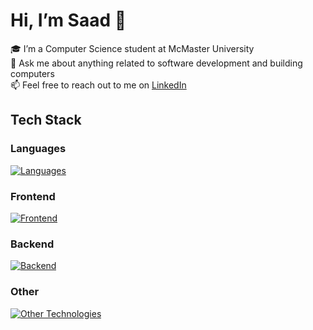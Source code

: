 # Hi, I’m Saad 👋

🎓 I’m a Computer Science student at McMaster University\
💬 Ask me about anything related to software development and building computers\
📫 Feel free to reach out to me on [LinkedIn](https://www.linkedin.com/in/saad-tariq-cs/)

<!-- 🔭 I’m currently working on: -->

## Tech Stack

### Languages
[![Languages](https://skillicons.dev/icons?i=ts,js,python,go,c&theme=dark)](https://skillicons.dev)

### Frontend
[![Frontend](https://skillicons.dev/icons?i=next,react,astro,redux,vite,html,css,tailwind,bootstrap&theme=dark)](https://skillicons.dev)

### Backend
[![Backend](https://skillicons.dev/icons?i=nodejs,express,prisma,postgres,mongodb,githubactions,docker,postman&theme=dark)](https://skillicons.dev)

### Other
[![Other Technologies](https://skillicons.dev/icons?i=git,npm,bun,vitest,jest,linux&theme=dark)](https://skillicons.dev)

